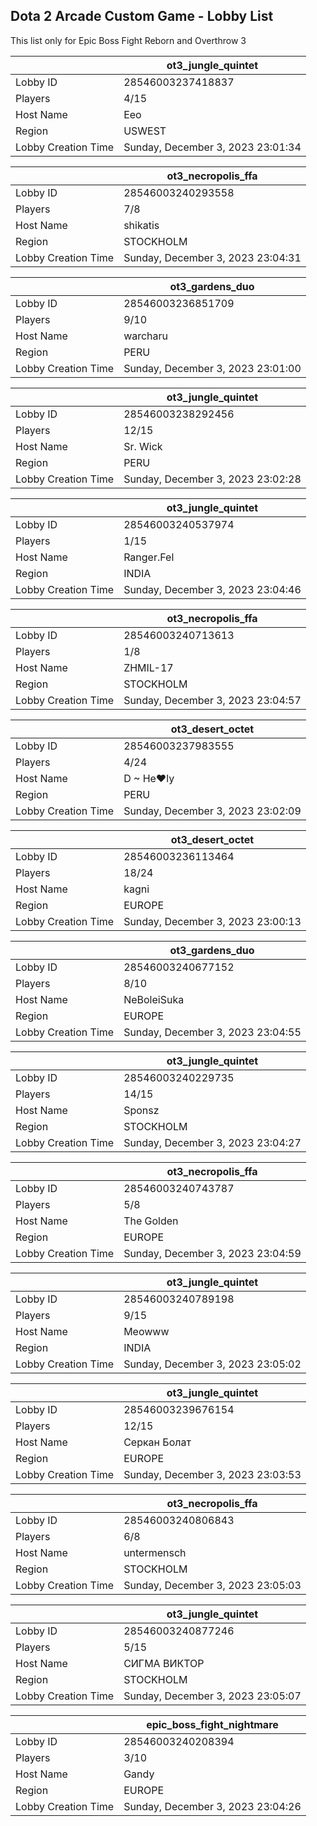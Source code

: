 ## Dota 2 Arcade Custom Game - Lobby List

This list only for Epic Boss Fight Reborn and Overthrow 3

|  | ot3_jungle_quintet |
| ------ | ------ |
| Lobby ID | 28546003237418837 |
| Players | 4/15 |
| Host Name | Eeo |
| Region | USWEST |
| Lobby Creation Time | Sunday, December 3, 2023 23:01:34 |


|  | ot3_necropolis_ffa |
| ------ | ------ |
| Lobby ID | 28546003240293558 |
| Players | 7/8 |
| Host Name | shikatis |
| Region | STOCKHOLM |
| Lobby Creation Time | Sunday, December 3, 2023 23:04:31 |


|  | ot3_gardens_duo |
| ------ | ------ |
| Lobby ID | 28546003236851709 |
| Players | 9/10 |
| Host Name | warcharu |
| Region | PERU |
| Lobby Creation Time | Sunday, December 3, 2023 23:01:00 |


|  | ot3_jungle_quintet |
| ------ | ------ |
| Lobby ID | 28546003238292456 |
| Players | 12/15 |
| Host Name | Sr. Wick |
| Region | PERU |
| Lobby Creation Time | Sunday, December 3, 2023 23:02:28 |


|  | ot3_jungle_quintet |
| ------ | ------ |
| Lobby ID | 28546003240537974 |
| Players | 1/15 |
| Host Name | Ranger.Fel |
| Region | INDIA |
| Lobby Creation Time | Sunday, December 3, 2023 23:04:46 |


|  | ot3_necropolis_ffa |
| ------ | ------ |
| Lobby ID | 28546003240713613 |
| Players | 1/8 |
| Host Name | ZHMIL-17 |
| Region | STOCKHOLM |
| Lobby Creation Time | Sunday, December 3, 2023 23:04:57 |


|  | ot3_desert_octet |
| ------ | ------ |
| Lobby ID | 28546003237983555 |
| Players | 4/24 |
| Host Name | D ~ He♥ly |
| Region | PERU |
| Lobby Creation Time | Sunday, December 3, 2023 23:02:09 |


|  | ot3_desert_octet |
| ------ | ------ |
| Lobby ID | 28546003236113464 |
| Players | 18/24 |
| Host Name | kagni |
| Region | EUROPE |
| Lobby Creation Time | Sunday, December 3, 2023 23:00:13 |


|  | ot3_gardens_duo |
| ------ | ------ |
| Lobby ID | 28546003240677152 |
| Players | 8/10 |
| Host Name | NeBoleiSuka |
| Region | EUROPE |
| Lobby Creation Time | Sunday, December 3, 2023 23:04:55 |


|  | ot3_jungle_quintet |
| ------ | ------ |
| Lobby ID | 28546003240229735 |
| Players | 14/15 |
| Host Name | Sponsz |
| Region | STOCKHOLM |
| Lobby Creation Time | Sunday, December 3, 2023 23:04:27 |


|  | ot3_necropolis_ffa |
| ------ | ------ |
| Lobby ID | 28546003240743787 |
| Players | 5/8 |
| Host Name | The Golden |
| Region | EUROPE |
| Lobby Creation Time | Sunday, December 3, 2023 23:04:59 |


|  | ot3_jungle_quintet |
| ------ | ------ |
| Lobby ID | 28546003240789198 |
| Players | 9/15 |
| Host Name | Meowww |
| Region | INDIA |
| Lobby Creation Time | Sunday, December 3, 2023 23:05:02 |


|  | ot3_jungle_quintet |
| ------ | ------ |
| Lobby ID | 28546003239676154 |
| Players | 12/15 |
| Host Name | Cеркан Болат |
| Region | EUROPE |
| Lobby Creation Time | Sunday, December 3, 2023 23:03:53 |


|  | ot3_necropolis_ffa |
| ------ | ------ |
| Lobby ID | 28546003240806843 |
| Players | 6/8 |
| Host Name | untermensch |
| Region | STOCKHOLM |
| Lobby Creation Time | Sunday, December 3, 2023 23:05:03 |


|  | ot3_jungle_quintet |
| ------ | ------ |
| Lobby ID | 28546003240877246 |
| Players | 5/15 |
| Host Name | СИГМА ВИКТОР |
| Region | STOCKHOLM |
| Lobby Creation Time | Sunday, December 3, 2023 23:05:07 |


|  | epic_boss_fight_nightmare |
| ------ | ------ |
| Lobby ID | 28546003240208394 |
| Players | 3/10 |
| Host Name | Gandy |
| Region | EUROPE |
| Lobby Creation Time | Sunday, December 3, 2023 23:04:26 |


